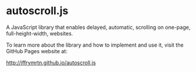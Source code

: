 autoscroll.js
================

A JavaScript library that enables delayed, automatic, scrolling on one-page, full-height-width, websites.

To learn more about the library and how to implement and use it, visit the GitHub Pages website at:

http://jffrymrtn.github.io/autoscroll.js


